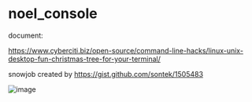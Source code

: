 # noel_console


document:


https://www.cyberciti.biz/open-source/command-line-hacks/linux-unix-desktop-fun-christmas-tree-for-your-terminal/


snowjob created by https://gist.github.com/sontek/1505483


![image](https://github.com/Vokhanh12/noel_console/assets/36543564/8fb2994a-6b75-4296-8b6c-33c1f852a66e)
